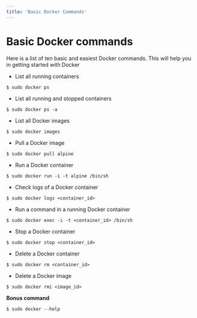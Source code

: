 ```yaml
---
title: 'Basic Docker Commands'
---
```


# Basic Docker commands
Here is a list of ten basic and easiest Docker commands. This will help you in getting started with Docker

- List all running containers
```
$ sudo docker ps
```
-  List all running and stopped containers
```
$ sudo docker ps -a
```
- List all Docker images
```
$ sudo docker images
```
- Pull a Docker image
```
$ sudo docker pull alpine
```
- Run a Docker container
```
$ sudo docker run -i -t alpine /bin/sh
```
- Check logs of a Docker container
```
$ sudo docker logs <container_id>
```
- Run a command in a running Docker container
```
$ sudo docker exec -i -t <container_id> /bin/sh
```
- Stop a Docker container
```
$ sudo docker stop <container_id>
```
- Delete a Docker container
```
$ sudo docker rm <container_id>
```
- Delete a Docker image
```
$ sudo docker rmi <image_id>
```

**Bonus command**
```
$ sudo docker --help
```